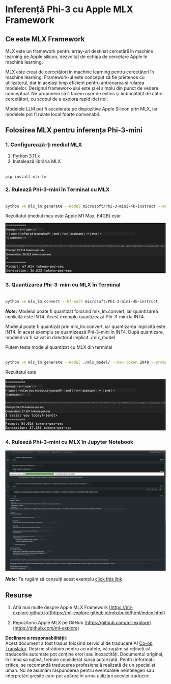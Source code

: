 <!--
CO_OP_TRANSLATOR_METADATA:
{
  "original_hash": "dcb656f3d206fc4968e236deec5d4384",
  "translation_date": "2025-05-09T12:19:30+00:00",
  "source_file": "md/01.Introduction/03/MLX_Inference.md",
  "language_code": "ro"
}
-->
# **Inferență Phi-3 cu Apple MLX Framework**

## **Ce este MLX Framework**

MLX este un framework pentru array-uri destinat cercetării în machine learning pe Apple silicon, dezvoltat de echipa de cercetare Apple în machine learning.

MLX este creat de cercetători în machine learning pentru cercetători în machine learning. Framework-ul este conceput să fie prietenos cu utilizatorul, dar în același timp eficient pentru antrenarea și rularea modelelor. Designul framework-ului este și el simplu din punct de vedere conceptual. Ne propunem să îl facem ușor de extins și îmbunătățit de către cercetători, cu scopul de a explora rapid idei noi.

Modelele LLM pot fi accelerate pe dispozitive Apple Silicon prin MLX, iar modelele pot fi rulate local foarte convenabil.

## **Folosirea MLX pentru inferența Phi-3-mini**

### **1. Configurează-ți mediul MLX**

1. Python 3.11.x  
2. Instalează librăria MLX


```bash

pip install mlx-lm

```

### **2. Rulează Phi-3-mini în Terminal cu MLX**


```bash

python -m mlx_lm.generate --model microsoft/Phi-3-mini-4k-instruct --max-token 2048 --prompt  "<|user|>\nCan you introduce yourself<|end|>\n<|assistant|>"

```

Rezultatul (mediul meu este Apple M1 Max, 64GB) este

![Terminal](../../../../../translated_images/01.0d0f100b646a4e4c4f1cd36c1a05727cd27f1e696ed642c06cf6e2c9bbf425a4.ro.png)

### **3. Quantizarea Phi-3-mini cu MLX în Terminal**


```bash

python -m mlx_lm.convert --hf-path microsoft/Phi-3-mini-4k-instruct

```

***Note:*** Modelul poate fi quantizat folosind mlx_lm.convert, iar quantizarea implicită este INT4. Acest exemplu quantizează Phi-3-mini la INT4.

Modelul poate fi quantizat prin mlx_lm.convert, iar quantizarea implicită este INT4. În acest exemplu se quantizează Phi-3-mini în INT4. După quantizare, modelul va fi salvat în directorul implicit ./mlx_model

Putem testa modelul quantizat cu MLX din terminal


```bash

python -m mlx_lm.generate --model ./mlx_model/ --max-token 2048 --prompt  "<|user|>\nCan you introduce yourself<|end|>\n<|assistant|>"

```

Rezultatul este

![INT4](../../../../../translated_images/02.04e0be1f18a90a58ad47e0c9d9084ac94d0f1a8c02fa707d04dd2dfc7e9117c6.ro.png)


### **4. Rulează Phi-3-mini cu MLX în Jupyter Notebook**


![Notebook](../../../../../translated_images/03.0cf0092fe143357656bb5a7bc6427c41d8528d772d38a82d0b2693e2a3eeb16e.ro.png)

***Note:*** Te rugăm să consulți acest exemplu [click this link](../../../../../code/03.Inference/MLX/MLX_DEMO.ipynb)


## **Resurse**

1. Află mai multe despre Apple MLX Framework [https://ml-explore.github.io](https://ml-explore.github.io/mlx/build/html/index.html)

2. Repozitoriu Apple MLX pe GitHub [https://github.com/ml-explore](https://github.com/ml-explore)

**Declinare a responsabilității**:  
Acest document a fost tradus folosind serviciul de traducere AI [Co-op Translator](https://github.com/Azure/co-op-translator). Deși ne străduim pentru acuratețe, vă rugăm să rețineți că traducerile automate pot conține erori sau inexactități. Documentul original, în limba sa nativă, trebuie considerat sursa autorizată. Pentru informații critice, se recomandă traducerea profesională realizată de un specialist uman. Nu ne asumăm răspunderea pentru eventualele neînțelegeri sau interpretări greșite care pot apărea în urma utilizării acestei traduceri.